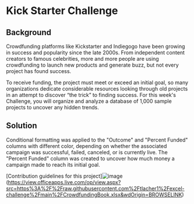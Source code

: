 # Kick Starter Challenge
## Background
Crowdfunding platforms like Kickstarter and Indiegogo have been growing in success and popularity since the late 2000s. From independent content creators to famous celebrities, more and more people are using crowdfunding to launch new products and generate buzz, but not every project has found success.

To receive funding, the project must meet or exceed an initial goal, so many organizations dedicate considerable resources looking through old projects in an attempt to discover “the trick” to finding success. For this week's Challenge, you will organize and analyze a database of 1,000 sample projects to uncover any hidden trends.

## Solution
Conditional formatting was applied to the "Outcome" and "Percent Funded" columns with different color, depending on whether the associated campaign was successful, failed, canceled, or is currently live. The "Percent Funded" column was created to uncover how much money a campaign made to reach its initial goal.

[Contribution guidelines for this project]![image](https://user-images.githubusercontent.com/35156458/227787585-99ad5e04-90a4-4c99-b1be-54ce19c95549.png)
 (https://view.officeapps.live.com/op/view.aspx?src=https%3A%2F%2Fraw.githubusercontent.com%2Ftlacher1%2Fexcel-challenge%2Fmain%2FCrowdfundingBook.xlsx&wdOrigin=BROWSELINK)
